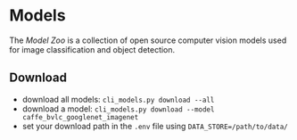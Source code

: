 # Models

The *Model Zoo* is a collection of open source computer vision models used for image classification and object detection.

## Download

- download all models: `cli_models.py download --all`
- download a model: `cli_models.py download --model caffe_bvlc_googlenet_imagenet`
- set your download path in the `.env` file using `DATA_STORE=/path/to/data/`
